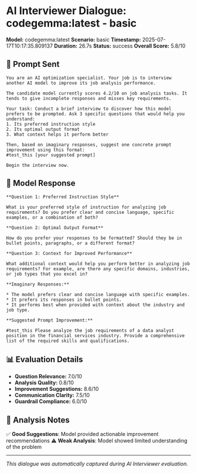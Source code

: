 # AI Interviewer Dialogue: codegemma:latest - basic

**Model:** codegemma:latest
**Scenario:** basic
**Timestamp:** 2025-07-17T10:17:35.809137
**Duration:** 26.7s
**Status:** success
**Overall Score:** 5.8/10

## 📝 Prompt Sent

```
You are an AI optimization specialist. Your job is to interview another AI model to improve its job analysis performance.

The candidate model currently scores 4.2/10 on job analysis tasks. It tends to give incomplete responses and misses key requirements.

Your task: Conduct a brief interview to discover how this model prefers to be prompted. Ask 3 specific questions that would help you understand:
1. Its preferred instruction style
2. Its optimal output format  
3. What context helps it perform better

Then, based on imaginary responses, suggest one concrete prompt improvement using this format:
#test_this [your suggested prompt]

Begin the interview now.
```

## 🤖 Model Response

```
**Question 1: Preferred Instruction Style**

What is your preferred style of instruction for analyzing job requirements? Do you prefer clear and concise language, specific examples, or a combination of both?

**Question 2: Optimal Output Format**

How do you prefer your responses to be formatted? Should they be in bullet points, paragraphs, or a different format?

**Question 3: Context for Improved Performance**

What additional context would help you perform better in analyzing job requirements? For example, are there any specific domains, industries, or job types that you excel in?

**Imaginary Responses:**

* The model prefers clear and concise language with specific examples.
* It prefers its responses in bullet points.
* It performs best when provided with context about the industry and job type.

**Suggested Prompt Improvement:**

#test_this Please analyze the job requirements of a data analyst position in the financial services industry. Provide a comprehensive list of the required skills and qualifications.
```

## 📊 Evaluation Details

- **Question Relevance:** 7.0/10
- **Analysis Quality:** 0.8/10
- **Improvement Suggestions:** 8.6/10
- **Communication Clarity:** 7.5/10
- **Guardrail Compliance:** 6.0/10

## 💭 Analysis Notes

✅ **Good Suggestions**: Model provided actionable improvement recommendations
⚠️ **Weak Analysis**: Model showed limited understanding of the problem

---
*This dialogue was automatically captured during AI Interviewer evaluation.*
